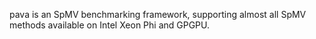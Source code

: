 pava is an SpMV benchmarking framework, supporting almost all SpMV methods available on Intel Xeon Phi and GPGPU.
